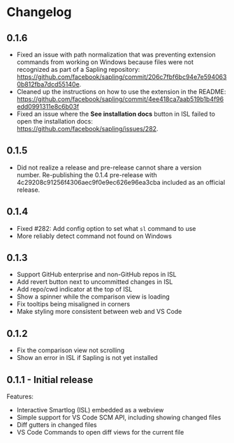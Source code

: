 # Changelog

## 0.1.6

- Fixed an issue with path normalization that was preventing extension commands from working on Windows because files were not recognized as part of a Sapling repository: https://github.com/facebook/sapling/commit/206c7fbf6bc94e7e5940630b812fba7dcd55140e.
- Cleaned up the instructions on how to use the extension in the README: https://github.com/facebook/sapling/commit/4ee418ca7aab519b1b4f96edd0991311e8c6b03f
- Fixed an issue where the **See installation docs** button in ISL failed to open the installation docs: https://github.com/facebook/sapling/issues/282.

## 0.1.5

- Did not realize a release and pre-release cannot share a version number. Re-publishing the 0.1.4 pre-release with 4c29208c91256f4306aec9f0e9ec626e96ea3cba included as an official release.

## 0.1.4

- Fixed #282: Add config option to set what `sl` command to use
- More reliably detect command not found on Windows

## 0.1.3

- Support GitHub enterprise and non-GitHub repos in ISL
- Add revert button next to uncommitted changes in ISL
- Add repo/cwd indicator at the top of ISL
- Show a spinner while the comparison view is loading
- Fix tooltips being misaligned in corners
- Make styling more consistent between web and VS Code

## 0.1.2

- Fix the comparison view not scrolling
- Show an error in ISL if Sapling is not yet installed

## 0.1.1 - Initial release

Features:

- Interactive Smartlog (ISL) embedded as a webview
- Simple support for VS Code SCM API, including showing changed files
- Diff gutters in changed files
- VS Code Commands to open diff views for the current file
